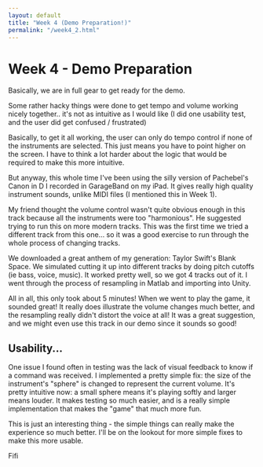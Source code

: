 ```yaml
---
layout: default
title: "Week 4 (Demo Preparation!)"
permalink: "/week4_2.html"
---
```


Week 4 - Demo Preparation
====================
Basically, we are in full gear to get ready for the demo. 

Some rather hacky things were done to get tempo and volume
working nicely together.. it's not as intuitive as I would 
like (I did one usability test, and the user did get confused / frustrated)

Basically, to get it all working, the user can only do tempo 
control if none of the instruments are selected. This just means
you have to point higher on the screen. I have to think a lot
harder about the logic that would be required to make this more intuitive. 

But anyway, this whole time I've been using the silly version of Pachebel's 
Canon in D I recorded in GarageBand on my iPad. It gives really high 
quality instrument sounds, unlike MIDI files (I mentioned this in Week 1).

My friend thought the volume control wasn't quite obvious enough in this track
because all the instruments were too "harmonious". He suggested trying to 
run this on more modern tracks. This was the first time we tried 
a different track from this one... so it was a good exercise to run through
the whole process of changing tracks. 

We downloaded a great anthem of my generation: Taylor Swift's Blank Space. 
We simulated cutting it up into different tracks by doing pitch cutoffs 
(ie bass, voice, music). It worked pretty well, so we got 4 tracks out of it. 
I went through the process of resampling in Matlab and importing into Unity. 

All in all, this only took about 5 minutes! When we went to play the 
game, it sounded great! It really does illustrate the volume changes much 
better, and the resampling really didn't distort the voice at all! 
It was a great suggestion, and we might even use this track in our demo 
since it sounds so good! 

Usability...
-------------
One issue I found often in testing was the lack of visual feedback 
to know if a command was received. I implemented a pretty simple fix: 
the size of the instrument's "sphere" is changed to represent the current volume. 
It's pretty intuitive now: a small sphere means it's playing softly and 
larger means louder. It makes testing so much easier, and is a really 
simple implementation that makes the "game" that much more fun. 

This is just an interesting thing - the simple things can really make 
the experience so much better. I'll be on the lookout for more simple
fixes to make this more usable. 

Fifi